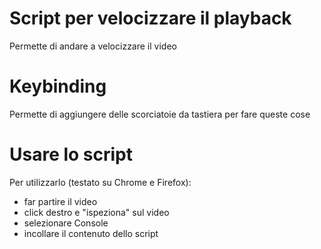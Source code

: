 # Script per velocizzare il playback
Permette di andare a velocizzare il video
# Keybinding
Permette di aggiungere delle scorciatoie da tastiera per fare queste cose

# Usare lo script
Per utilizzarlo (testato su Chrome e Firefox):
- far partire il video
- click destro e "ispeziona" sul video
- selezionare Console
- incollare il contenuto dello script
